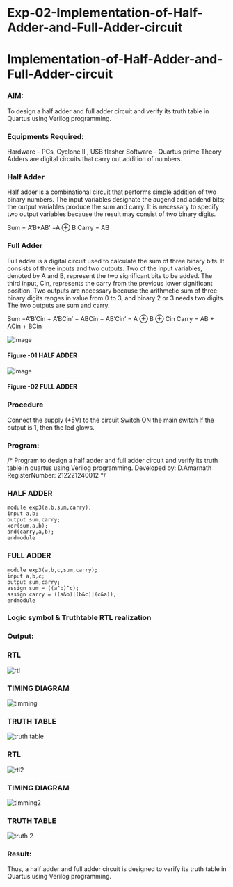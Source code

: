 # Exp-02-Implementation-of-Half-Adder-and-Full-Adder-circuit

# Implementation-of-Half-Adder-and-Full-Adder-circuit
### AIM:
To design a half adder and full adder circuit and verify its truth table in Quartus using Verilog programming.

### Equipments Required:
Hardware – PCs, Cyclone II , USB flasher
Software – Quartus prime
Theory
Adders are digital circuits that carry out addition of numbers.

### Half Adder
Half adder is a combinational circuit that performs simple addition of two binary numbers. The input variables designate the augend and addend bits; the output variables produce the sum and carry. It is necessary to specify two output variables because the result may consist of two binary digits.

Sum = A’B+AB’ =A ⊕ B Carry = AB

### Full Adder
Full adder is a digital circuit used to calculate the sum of three binary bits. It consists of three inputs and two outputs. Two of the input variables, denoted by A and B, represent the two significant bits to be added. The third input, Cin, represents the carry from the previous lower significant position. Two outputs are necessary because the arithmetic sum of three binary digits ranges in value from 0 to 3, and binary 2 or 3 needs two digits. The two outputs are sum and carry.

Sum =A’B’Cin + A’BCin’ + ABCin + AB’Cin’ = A ⊕ B ⊕ Cin Carry = AB + ACin + BCin

 ![image](https://user-images.githubusercontent.com/36288975/163552156-a13e5a56-c638-4110-97d9-8896907c8d25.png)

#### Figure -01 HALF ADDER 


![image](https://user-images.githubusercontent.com/36288975/163552057-b3547877-6d07-45b4-b7e0-bcfebfad9e1d.png)

#### Figure -02 FULL ADDER 

### Procedure

Connect the supply (+5V) to the circuit
Switch ON the main switch
If the output is 1, then the led glows.
### 
### Program:
/*
Program to design a half adder and full adder circuit and verify its truth table in quartus using Verilog programming.
Developed by: D.Amarnath
RegisterNumber:  212221240012
*/
### HALF ADDER
```
module exp3(a,b,sum,carry);
input a,b;
output sum,carry;
xor(sum,a,b);
and(carry,a,b);
endmodule 
```
### FULL ADDER
```
module exp3(a,b,c,sum,carry);
input a,b,c;
output sum,carry;
assign sum = ((a^b)^c);
assign carry = ((a&b)|(b&c)|(c&a));
endmodule
```
### Logic symbol & Truthtable RTL realization

### Output:
### RTL
![rtl](https://user-images.githubusercontent.com/94165103/190319308-2e5c54cd-aee3-42fd-9c35-9d55125f21f6.jpg)

### TIMING DIAGRAM

![timming](https://user-images.githubusercontent.com/94165103/190319363-baccf828-d9c5-4fc4-ac43-a06c7d2834dc.jpg)

### TRUTH TABLE

![truth table](https://user-images.githubusercontent.com/94165103/190319410-b4c7b69c-f51a-4fb2-a2f5-4fa3775a3675.jpg)
### RTL
![rtl2](https://user-images.githubusercontent.com/94165103/190319470-5268d8c7-9d4d-455a-99a5-7d5f44257eda.jpg)
### TIMING DIAGRAM

![timming2](https://user-images.githubusercontent.com/94165103/190319534-5d29926b-caed-42e4-b9d2-aecbc65d273f.jpg)
### TRUTH TABLE

![truth 2](https://user-images.githubusercontent.com/94165103/190319647-41c1445a-b9d3-416f-a9d5-413948066e3c.jpg)

### Result:

Thus, a half adder and full adder circuit is designed to verify its truth table in Quartus using Verilog programming.


